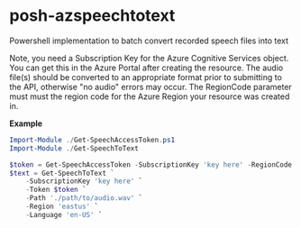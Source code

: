 # posh-azspeechtotext
Powershell implementation to batch convert recorded speech files into text

Note, you need a Subscription Key for the Azure Cognitive Services object.  You can get this in the Azure Portal after creating the resource.  The audio file(s) should be converted to an appropriate format prior to submitting to the API, otherwise "no audio" errors may occur.  The RegionCode parameter must must the region code for the Azure Region your resource was created in.

**Example**
```powershell
Import-Module ./Get-SpeechAccessToken.ps1
Import-Module ./Get-SpeechToText

$token = Get-SpeechAccessToken -SubscriptionKey 'key here' -RegionCode 'eastus'
$text = Get-SpeechToText `
    -SubscriptionKey 'key here' `
    -Token $token `
    -Path './path/to/audio.wav' `
    -Region 'eastus' `
    -Language 'en-US' `
```